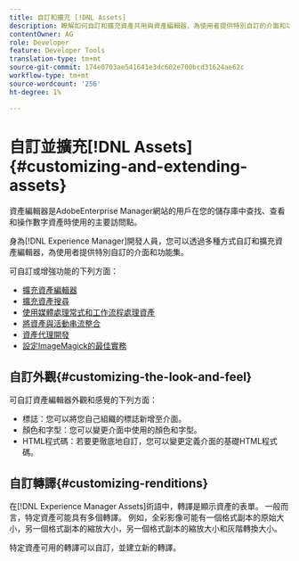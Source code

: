 ```yaml
---
title: 自訂和擴充 [!DNL Assets]
description: 瞭解如何自訂和擴充資產共用與資產編輯器，為使用者提供特別自訂的介面和功能集。
contentOwner: AG
role: Developer
feature: Developer Tools
translation-type: tm+mt
source-git-commit: 174e0703ae541641e3dc602e700bcd31624ae62c
workflow-type: tm+mt
source-wordcount: '256'
ht-degree: 1%

---
```



# 自訂並擴充[!DNL Assets] {#customizing-and-extending-assets}

資產編輯器是AdobeEnterprise Manager網站的用戶在您的儲存庫中查找、查看和操作數字資產時使用的主要訪問點。

身為[!DNL Experience Manager]開發人員，您可以透過多種方式自訂和擴充資產編輯器，為使用者提供特別自訂的介面和功能集。

可自訂或增強功能的下列方面：

* [擴充資產編輯器](asseteditorx.md)
* [擴充資產搜尋](searchx.md)
* [使用媒體處理常式和工作流程處理資產](media-handlers.md)
* [將資產與活動串流整合](extending-activity-stream.md)
* [資產代理開發](proxy.md)
* [設定ImageMagick的最佳實務](best-practices-for-imagemagick.md)

## 自訂外觀{#customizing-the-look-and-feel}

可自訂資產編輯器外觀和感覺的下列方面：

* 標誌：您可以將您自己組織的標誌新增至介面。
* 顏色和字型：您可以變更介面中使用的顏色和字型。
* HTML程式碼：若要更徹底地自訂，您可以變更定義介面的基礎HTML程式碼。

## 自訂轉譯{#customizing-renditions}

在[!DNL Experience Manager Assets]術語中，轉譯是顯示資產的表單。 一般而言，特定資產可能具有多個轉譯。 例如，全彩影像可能有一個格式副本的原始大小，另一個格式副本的縮放大小，另一個格式副本的縮放大小和灰階轉換大小。

特定資產可用的轉譯可以自訂，並建立新的轉譯。
